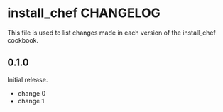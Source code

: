 # install_chef CHANGELOG

This file is used to list changes made in each version of the install_chef cookbook.

## 0.1.0

Initial release.

- change 0
- change 1
